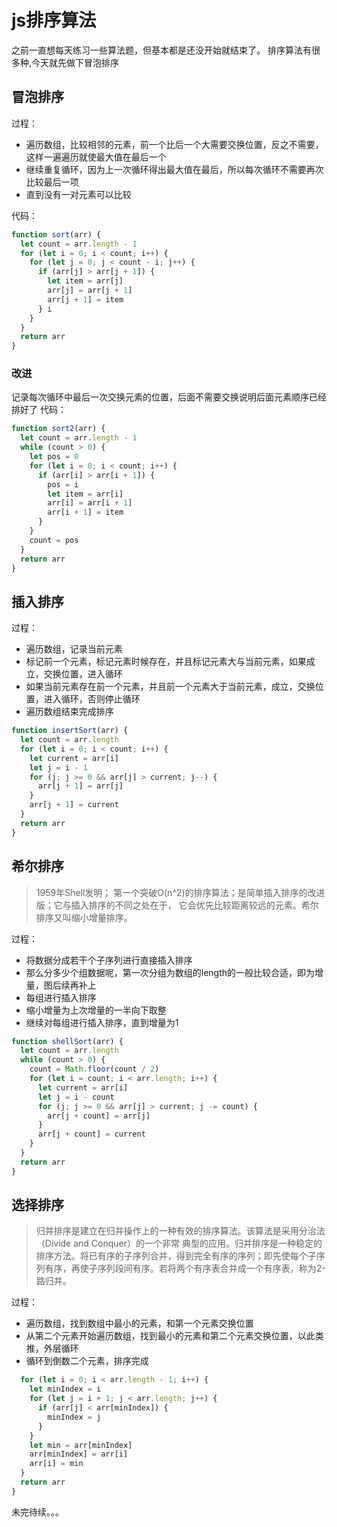 # js排序算法

之前一直想每天练习一些算法题，但基本都是还没开始就结束了。
排序算法有很多种,今天就先做下冒泡排序

## 冒泡排序

过程：
- 遍历数组，比较相邻的元素，前一个比后一个大需要交换位置，反之不需要，这样一遍遍历就使最大值在最后一个
- 继续重复循环，因为上一次循环得出最大值在最后，所以每次循环不需要再次比较最后一项
- 直到没有一对元素可以比较

代码：
```javascript
function sort(arr) {
  let count = arr.length - 1
  for (let i = 0; i < count; i++) {
    for (let j = 0; j < count - i; j++) {
      if (arr[j] > arr[j + 1]) {
        let item = arr[j]
        arr[j] = arr[j + 1]
        arr[j + 1] = item
      } i
    }
  }
  return arr
}
```
### 改进

记录每次循环中最后一次交换元素的位置，后面不需要交换说明后面元素顺序已经排好了
代码：

```javascript
function sort2(arr) {
  let count = arr.length - 1
  while (count > 0) {
    let pos = 0
    for (let i = 0; i < count; i++) {
      if (arr[i] > arr[i + 1]) {
        pos = i
        let item = arr[i]
        arr[i] = arr[i + 1]
        arr[i + 1] = item
      }
    }
    count = pos
  }
  return arr
}
```

## 插入排序

过程：
- 遍历数组，记录当前元素
- 标记前一个元素，标记元素时候存在，并且标记元素大与当前元素，如果成立，交换位置，进入循环
- 如果当前元素存在前一个元素，并且前一个元素大于当前元素，成立，交换位置，进入循环，否则停止循环
- 遍历数组结束完成排序

```javascript
function insertSort(arr) {
  let count = arr.length
  for (let i = 0; i < count; i++) {
    let current = arr[i]
    let j = i - 1
    for (j; j >= 0 && arr[j] > current; j--) {
      arr[j + 1] = arr[j]
    }
    arr[j + 1] = current
  }
  return arr
}
```
## 希尔排序

> 1959年Shell发明； 第⼀个突破O(n^2)的排序算法；是简单插⼊排序的改进版；它与插⼊排序的不同之处在于， 它会优先⽐较距离较远的元素。希尔排序⼜叫缩⼩增量排序。

过程：
- 将数据分成若干个子序列进行直接插入排序
- 那么分多少个组数据呢，第一次分组为数组的length的一般比较合适，即为增量，图后续再补上
- 每组进行插入排序
- 缩小增量为上次增量的一半向下取整
- 继续对每组进行插入排序，直到增量为1

```javascript
function shellSort(arr) {
  let count = arr.length
  while (count > 0) {
    count = Math.floor(count / 2)
    for (let i = count; i < arr.length; i++) {
      let current = arr[i]
      let j = i - count
      for (j; j >= 0 && arr[j] > current; j -= count) {
        arr[j + count] = arr[j]
      }
      arr[j + count] = current
    }
  }
  return arr
}
```

## 选择排序

> 归并排序是建⽴在归并操作上的⼀种有效的排序算法。该算法是采⽤分治法（Divide and Conquer）的⼀个⾮常 典型的应⽤。归并排序是⼀种稳定的排序⽅法。将已有序的⼦序列合并，得到完全有序的序列；即先使每个⼦序 列有序，再使⼦序列段间有序。若将两个有序表合并成⼀个有序表，称为2-路归并。

过程：
- 遍历数组，找到数组中最小的元素，和第一个元素交换位置
- 从第二个元素开始遍历数组，找到最小的元素和第二个元素交换位置，以此类推，外层循环
- 循环到倒数二个元素，排序完成

```javascript
  for (let i = 0; i < arr.length - 1; i++) {
    let minIndex = i
    for (let j = i + 1; j < arr.length; j++) {
      if (arr[j] < arr[minIndex]) {
        minIndex = j
      }
    }
    let min = arr[minIndex]
    arr[minIndex] = arr[i]
    arr[i] = min
  }
  return arr
}
```

未完待续。。。



